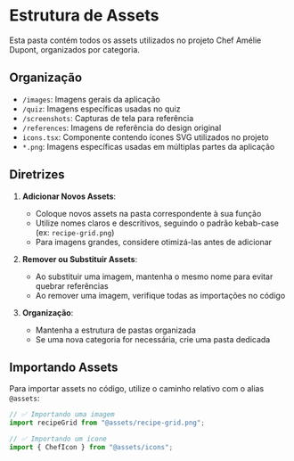 # Estrutura de Assets

Esta pasta contém todos os assets utilizados no projeto Chef Amélie Dupont, organizados por categoria.

## Organização

- `/images`: Imagens gerais da aplicação
- `/quiz`: Imagens específicas usadas no quiz
- `/screenshots`: Capturas de tela para referência
- `/references`: Imagens de referência do design original
- `icons.tsx`: Componente contendo ícones SVG utilizados no projeto
- `*.png`: Imagens específicas usadas em múltiplas partes da aplicação

## Diretrizes

1. **Adicionar Novos Assets**:
   - Coloque novos assets na pasta correspondente à sua função
   - Utilize nomes claros e descritivos, seguindo o padrão kebab-case (ex: `recipe-grid.png`)
   - Para imagens grandes, considere otimizá-las antes de adicionar

2. **Remover ou Substituir Assets**:
   - Ao substituir uma imagem, mantenha o mesmo nome para evitar quebrar referências
   - Ao remover uma imagem, verifique todas as importações no código

3. **Organização**:
   - Mantenha a estrutura de pastas organizada
   - Se uma nova categoria for necessária, crie uma pasta dedicada

## Importando Assets

Para importar assets no código, utilize o caminho relativo com o alias `@assets`:

```jsx
// ✅ Importando uma imagem
import recipeGrid from "@assets/recipe-grid.png";

// ✅ Importando um ícone
import { ChefIcon } from "@assets/icons";
```